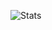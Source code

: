 ![Stats](https://github-readme-stats.vercel.app/api?username=mukhlisakbr&count_private=true&show_icons=true&theme=highcontrast)
